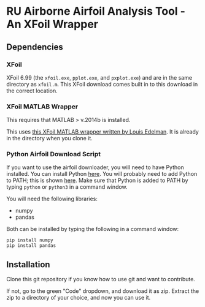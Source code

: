 # RU Airborne Airfoil Analysis Tool - An XFoil Wrapper
## Dependencies
### XFoil
XFoil 6.99 (the `xfoil.exe`, `pplot.exe`, and `pxplot.exe`) and are in the same directory as `xfoil.m`. This XFoil download comes built in to this download in the correct location.

### XFoil MATLAB Wrapper
This requires that MATLAB > v.2014b is installed.

This uses [this XFoil MATLAB wrapper written by Louis Edelman](https://www.mathworks.com/matlabcentral/fileexchange/49706-xfoil-interface-updated). It is already in the directory when you clone it.

### Python Airfoil Download Script
If you want to use the airfoil downloader, you will need to have Python installed. You can install Python [here](https://www.python.org/downloads/). You will probably need to add Python to PATH; this is shown [here](https://datatofish.com/add-python-to-windows-path/). Make sure that Python is added to PATH by typing `python` or `python3` in a command window. 

You will need the following libraries:
- numpy
- pandas

Both can be installed by typing the following in a command window:
    
    pip install numpy
    pip install pandas

## Installation
Clone this git repository if you know how to use git and want to contribute.

If not, go to the green "Code" dropdown, and download it as zip. Extract the zip to a directory of your choice, and now you can use it.